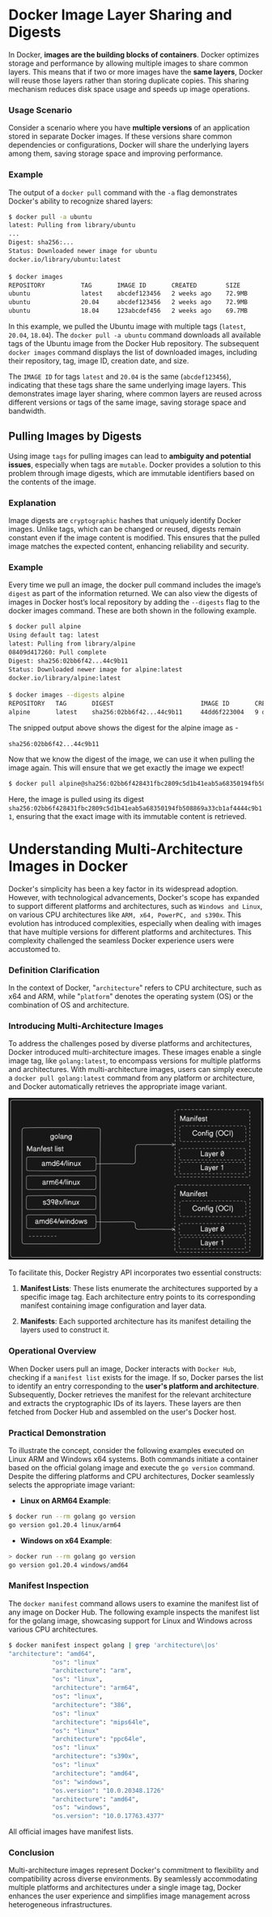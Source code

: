 # Docker Image Layer Sharing and Digests

In Docker, **images are the building blocks of containers**. Docker optimizes storage and performance by allowing multiple images to share common layers. This means that if two or more images have the **same layers**, Docker will reuse those layers rather than storing duplicate copies. This sharing mechanism reduces disk space usage and speeds up image operations.

### Usage Scenario

Consider a scenario where you have **multiple versions** of an application stored in separate Docker images. If these versions share common dependencies or configurations, Docker will share the underlying layers among them, saving storage space and improving performance.

### Example

The output of a `docker pull` command with the `-a` flag demonstrates Docker's ability to recognize shared layers:

```sh
$ docker pull -a ubuntu
latest: Pulling from library/ubuntu
...
Digest: sha256:...
Status: Downloaded newer image for ubuntu
docker.io/library/ubuntu:latest

$ docker images
REPOSITORY          TAG       IMAGE ID       CREATED        SIZE
ubuntu              latest    abcdef123456   2 weeks ago    72.9MB
ubuntu              20.04     abcdef123456   2 weeks ago    72.9MB
ubuntu              18.04     123abcdef456   2 weeks ago    69.7MB
```

In this example, we pulled the Ubuntu image with multiple tags (`latest`, `20.04`, `18.04`). The `docker pull -a ubuntu` command downloads all available tags of the Ubuntu image from the Docker Hub repository. The subsequent `docker images` command displays the list of downloaded images, including their repository, tag, image ID, creation date, and size.

The `IMAGE ID` for tags `latest` and `20.04` is the same (`abcdef123456`), indicating that these tags share the same underlying image layers. This demonstrates image layer sharing, where common layers are reused across different versions or tags of the same image, saving storage space and bandwidth.

## Pulling Images by Digests

Using image `tags` for pulling images can lead to **ambiguity and potential issues**, especially when tags are `mutable`. Docker provides a solution to this problem through image digests, which are immutable identifiers based on the contents of the image.

### Explanation

Image digests are `cryptographic` hashes that uniquely identify Docker images. Unlike tags, which can be changed or reused, digests remain constant even if the image content is modified. This ensures that the pulled image matches the expected content, enhancing reliability and security.

### Example

Every time we pull an image, the docker pull command includes the image’s `digest` as part of the information returned. We can also view the digests of images in Docker host’s local repository by adding the `--digests` flag to the docker images command. These are both shown in the following example.


```sh
$ docker pull alpine
Using default tag: latest
latest: Pulling from library/alpine
08409d417260: Pull complete
Digest: sha256:02bb6f42...44c9b11
Status: Downloaded newer image for alpine:latest
docker.io/library/alpine:latest

$ docker images --digests alpine
REPOSITORY   TAG       DIGEST                        IMAGE ID       CREATED      SIZE
alpine       latest    sha256:02bb6f42...44c9b11     44dd6f223004   9 days ago   7.73MB
```
The snipped output above shows the digest for the alpine image as -

`sha256:02bb6f42...44c9b11`


Now that we know the digest of the image, we can use it when pulling the image again. This will ensure that we get exactly the image we expect!

```sh
$ docker pull alpine@sha256:02bb6f428431fbc2809c5d1b41eab5a68350194fb508869a33cb1af4444c9b11
```

Here, the image is pulled using its digest `sha256:02bb6f428431fbc2809c5d1b41eab5a68350194fb508869a33cb1af4444c9b11`, ensuring that the exact image with its immutable content is retrieved.


# Understanding Multi-Architecture Images in Docker

Docker's simplicity has been a key factor in its widespread adoption. However, with technological advancements, Docker's scope has expanded to support different platforms and architectures, such as `Windows and Linux`, on various CPU architectures like `ARM, x64, PowerPC, and s390x`. This evolution has introduced complexities, especially when dealing with images that have multiple versions for different platforms and architectures. This complexity challenged the seamless Docker experience users were accustomed to.

### Definition Clarification

In the context of Docker, "`architecture`" refers to CPU architecture, such as x64 and ARM, while "`platform`" denotes the operating system (OS) or the combination of OS and architecture.

### Introducing Multi-Architecture Images

To address the challenges posed by diverse platforms and architectures, Docker introduced multi-architecture images. These images enable a single image tag, like `golang:latest`, to encompass versions for multiple platforms and architectures. With multi-architecture images, users can simply execute a `docker pull golang:latest` command from any platform or architecture, and Docker automatically retrieves the appropriate image variant.

![](./images/image.png)

To facilitate this, Docker Registry API incorporates two essential constructs:

1. **Manifest Lists**: These lists enumerate the architectures supported by a specific image tag. Each architecture entry points to its corresponding manifest containing image configuration and layer data.

2. **Manifests**: Each supported architecture has its manifest detailing the layers used to construct it.

### Operational Overview

When Docker users pull an image, Docker interacts with `Docker Hub`, checking if a `manifest list` exists for the image. If so, Docker parses the list to identify an entry corresponding to the **user's platform and architecture**. Subsequently, Docker retrieves the manifest for the relevant architecture and extracts the cryptographic IDs of its layers. These layers are then fetched from Docker Hub and assembled on the user's Docker host.

### Practical Demonstration

To illustrate the concept, consider the following examples executed on Linux ARM and Windows x64 systems. Both commands initiate a container based on the official golang image and execute the `go version` command. Despite the differing platforms and CPU architectures, Docker seamlessly selects the appropriate image variant:

- **Linux on ARM64 Example**:
```sh
$ docker run --rm golang go version
go version go1.20.4 linux/arm64
```
- **Windows on x64 Example**:
```sh
> docker run --rm golang go version
go version go1.20.4 windows/amd64
```

### Manifest Inspection

The `docker manifest` command allows users to examine the manifest list of any image on Docker Hub. The following example inspects the manifest list for the golang image, showcasing support for Linux and Windows across various CPU architectures.

```sh
$ docker manifest inspect golang | grep 'architecture\|os'
"architecture": "amd64",
            "os": "linux"
            "architecture": "arm",
            "os": "linux",
            "architecture": "arm64",
            "os": "linux",
            "architecture": "386",
            "os": "linux"
            "architecture": "mips64le",
            "os": "linux"
            "architecture": "ppc64le",
            "os": "linux"
            "architecture": "s390x",
            "os": "linux"
            "architecture": "amd64",
            "os": "windows",
            "os.version": "10.0.20348.1726"
            "architecture": "amd64",
            "os": "windows",
            "os.version": "10.0.17763.4377"
```
All official images have manifest lists.

### Conclusion

Multi-architecture images represent Docker's commitment to flexibility and compatibility across diverse environments. By seamlessly accommodating multiple platforms and architectures under a single image tag, Docker enhances the user experience and simplifies image management across heterogeneous infrastructures.